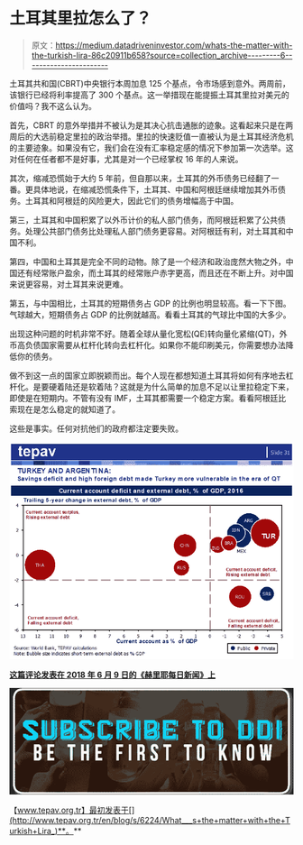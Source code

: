 # 土耳其里拉怎么了？

> 原文：<https://medium.datadriveninvestor.com/whats-the-matter-with-the-turkish-lira-86c20911b658?source=collection_archive---------6----------------------->

土耳其共和国(CBRT)中央银行本周加息 125 个基点，令市场感到意外。两周前，该银行已经将利率提高了 300 个基点。这一举措现在能提振土耳其里拉对美元的价值吗？我不这么认为。

首先，CBRT 的意外举措并不被认为是其决心抗击通胀的迹象。这看起来只是在两周后的大选前稳定里拉的政治举措。里拉的快速贬值一直被认为是土耳其经济危机的主要迹象。如果没有它，我们会在没有汇率稳定感的情况下参加第一次选举。这对任何在任者都不是好事，尤其是对一个已经掌权 16 年的人来说。

其次，缩减恐慌始于大约 5 年前，但自那以来，土耳其的外币债务已经翻了一番。更具体地说，在缩减恐慌条件下，土耳其、中国和阿根廷继续增加其外币债务。土耳其和阿根廷的风险更大，因此它们的债务增幅高于中国。

第三，土耳其和中国积累了以外币计价的私人部门债务，而阿根廷积累了公共债务。处理公共部门债务比处理私人部门债务更容易。对阿根廷有利，对土耳其和中国不利。

第四，中国和土耳其是完全不同的动物。除了是一个经济和政治庞然大物之外，中国还有经常账户盈余，而土耳其的经常账户赤字更高，而且还在不断上升。对中国来说更容易，对土耳其来说更难。

第五，与中国相比，土耳其的短期债务占 GDP 的比例也明显较高。看一下下图。气球越大，短期债务占 GDP 的比例就越高。看看土耳其的气球比中国的大多少。

出现这种问题的时机非常不好。随着全球从量化宽松(QE)转向量化紧缩(QT)，外币高负债国家需要从杠杆化转向去杠杆化。如果你不能印刷美元，你需要想办法降低你的债务。

做不到这一点的国家立即脱颖而出。每个人现在都想知道土耳其将如何有序地去杠杆化。是要硬着陆还是软着陆？这就是为什么简单的加息不足以让里拉稳定下来，即使是在短期内。不管有没有 IMF，土耳其都需要一个稳定方案。看看阿根廷比索现在是怎么稳定的就知道了。

这些是事实。任何对抗他们的政府都注定要失败。

![](img/18e699c3287b55b8f9a94b8afbc1be24.png)

[**这篇评论发表在 2018 年 6 月 9 日的《赫里耶每日新闻》上**](http://www.hurriyetdailynews.com/opinion/guven-sak/whats-the-matter-with-the-turkish-lira-133025)

[![](img/5d8c5ec6286a964e14c1b78ad6158874.png)](http://eepurl.com/dw5NFP)

【www.tepav.org.tr】最初发表于[](http://www.tepav.org.tr/en/blog/s/6224/What___s+the+matter+with+the+Turkish+Lira_)**。**